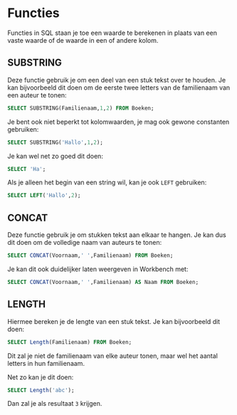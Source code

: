# Functies

Functies in SQL staan je toe een waarde te berekenen in plaats van een vaste waarde of de waarde in een of andere kolom.

## SUBSTRING

Deze functie gebruik je om een deel van een stuk tekst over te houden. Je kan bijvoorbeeld dit doen om de eerste twee letters van de familienaam van een auteur te tonen:

```sql
SELECT SUBSTRING(Familienaam,1,2) FROM Boeken;
```

Je bent ook niet beperkt tot kolomwaarden, je mag ook gewone constanten gebruiken:

```sql
SELECT SUBSTRING('Hallo',1,2);
```

Je kan wel net zo goed dit doen:

```sql
SELECT 'Ha';
```

Als je alleen het begin van een string wil, kan je ook `LEFT` gebruiken:

```sql
SELECT LEFT('Hallo',2);
```

## CONCAT

Deze functie gebruik je om stukken tekst aan elkaar te hangen. Je kan dus dit doen om de volledige naam van auteurs te tonen:

```sql
SELECT CONCAT(Voornaam,' ',Familienaam) FROM Boeken;
```

Je kan dit ook duidelijker laten weergeven in Workbench met:

```sql
SELECT CONCAT(Voornaam,' ',Familienaam) AS Naam FROM Boeken;
```

## LENGTH

Hiermee bereken je de lengte van een stuk tekst. Je kan bijvoorbeeld dit doen:

```sql
SELECT Length(Familienaam) FROM Boeken;
```

Dit zal je niet de familienaam van elke auteur tonen, maar wel het aantal letters in hun familienaam.

Net zo kan je dit doen:

```sql
SELECT Length('abc');
```

Dan zal je als resultaat `3` krijgen.


